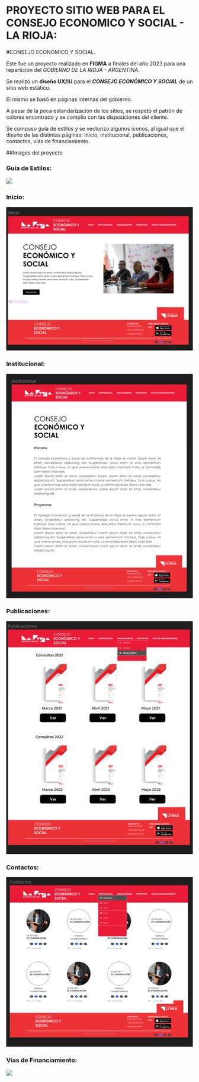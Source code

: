 # PROYECTO SITIO WEB PARA EL CONSEJO ECONOMICO Y SOCIAL - LA RIOJA:

#CONSEJO ECONÓMICO Y SOCIAL.

Este fue un proyecto realizado en **FIGMA** a finales del año 2023 para una repartición del _GOBIERNO DE LA RIOJA - ARGENTINA._

Se realizó un **diseño UX/IU** para el **_CONSEJO ECONÓMICO Y SOCIAL_** de un sitio web estático.

El mismo se basó en páginas internas del gobierno.

A pesar de la poca estandarización de los sitios, se respetó el patrón de colores encontrado y se complio con las disposiciones del cliente.

Se compuso guía de estilos y se vectorizo algunos íconos, al igual que el diseño de las distintas páginas: Inicio, institucional, publicaciones, contactos, vías de financiamiento.

##Images del proyecto

### Guía de Estilos:

![](1-%20Guía%20de%20Estilos.png)

### Inicio:

![](2-%20Inicio.png)

### Institucional:

![](3-%20Institucional.png)

### Publicaciones:

![](4-%20Publicaciones.png)

### Contactos:

![](5-%20Contactos.png)

### Vías de Financiamiento:

![](6-%20Vías%20de%20Financiamiento.png)
